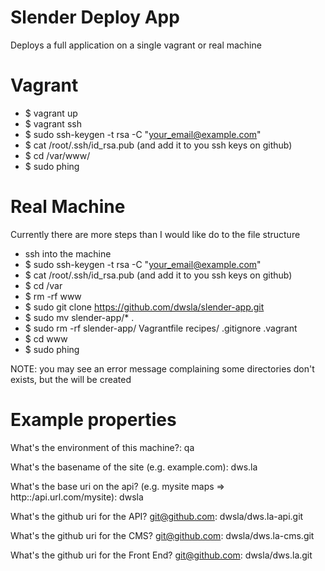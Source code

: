 Slender Deploy App
==================

Deploys a full application on a single vagrant or real machine

Vagrant
=======
* $ vagrant up
* $ vagrant ssh
* $ sudo ssh-keygen -t rsa -C "your_email@example.com"
* $ cat /root/.ssh/id_rsa.pub (and add it to you ssh keys on github)
* $ cd /var/www/
* $ sudo phing

Real Machine
=======

Currently there are more steps than I would like do to the file structure

* ssh into the machine
* $ sudo ssh-keygen -t rsa -C "your_email@example.com"
* $ cat /root/.ssh/id_rsa.pub (and add it to you ssh keys on github)
* $ cd /var
* $ rm -rf www
* $ sudo git clone https://github.com/dwsla/slender-app.git
* $ sudo mv slender-app/* .
* $ sudo rm -rf slender-app/ Vagrantfile  recipes/ .gitignore .vagrant
* $ cd www
* $ sudo phing

NOTE: you may see an error message complaining some directories don't exists, but the will be created

Example properties
==============
What's the environment of this machine?: qa

What's the basename of the site (e.g. example.com): dws.la

What's the base uri on the api? (e.g. mysite maps => http::/api.url.com/mysite): dwsla

What's the github uri for the API? git@github.com: dwsla/dws.la-api.git

What's the github uri for the CMS? git@github.com: dwsla/dws.la-cms.git

What's the github uri for the Front End? git@github.com: dwsla/dws.la.git
